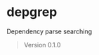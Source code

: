 # depgrep
Dependency parse searching

<!--- Don't edit the version line below manually. Let bump2version do it for you. -->
> Version 0.1.0
